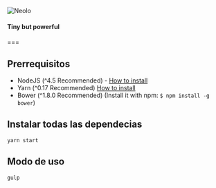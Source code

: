 ![Neolo](penny.png)

#### Tiny but powerful

===

## Prerrequisitos
- NodeJS (^4.5 Recommended) - [How to install](https://nodejs.org/es/download/package-manager/)
- Yarn (^0.17 Recommended) [How to install](https://yarnpkg.com/en/docs/install)
- Bower (^1.8.0 Recommended) (Install it with npm: `$ npm install -g bower`)

## Instalar todas las dependecias

```
yarn start
```

## Modo de uso

```
gulp
```
